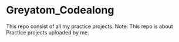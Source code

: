 # Greyatom_Codealong
This repo consist of all my practice projects.
Note: This repo is about Practice projects uploaded by me.
